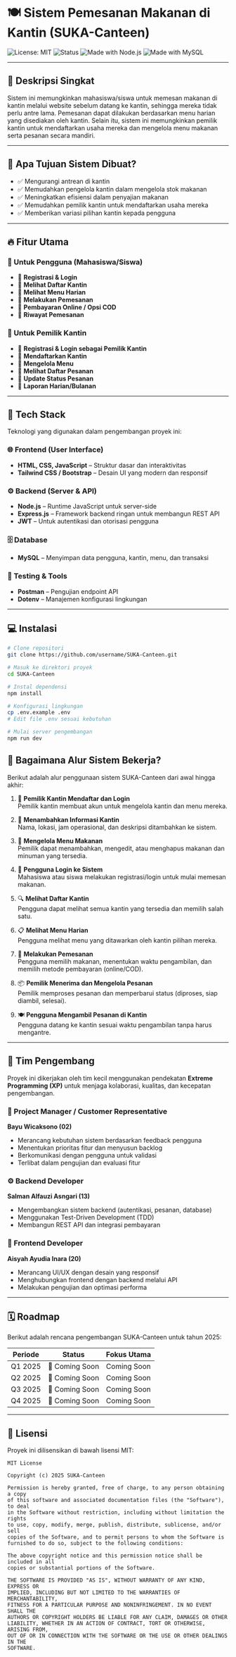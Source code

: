 # 🍽️ Sistem Pemesanan Makanan di Kantin (SUKA-Canteen)

![License: MIT](https://img.shields.io/badge/License-MIT-green.svg)
![Status](https://img.shields.io/badge/status-In%20Development-orange)
![Made with Node.js](https://img.shields.io/badge/Backend-Node.js-blue)
![Made with MySQL](https://img.shields.io/badge/Database-MySQL-lightgrey)

---

## 📖 Deskripsi Singkat

Sistem ini memungkinkan mahasiswa/siswa untuk memesan makanan di kantin melalui website sebelum datang ke kantin, sehingga mereka tidak perlu antre lama. Pemesanan dapat dilakukan berdasarkan menu harian yang disediakan oleh kantin. Selain itu, sistem ini memungkinkan pemilik kantin untuk mendaftarkan usaha mereka dan mengelola menu makanan serta pesanan secara mandiri.

---

## 🎯 Apa Tujuan Sistem Dibuat?

- ✅ Mengurangi antrean di kantin  
- ✅ Memudahkan pengelola kantin dalam mengelola stok makanan  
- ✅ Meningkatkan efisiensi dalam penyajian makanan  
- ✅ Memudahkan pemilik kantin untuk mendaftarkan usaha mereka  
- ✅ Memberikan variasi pilihan kantin kepada pengguna  

---

## 🔥 Fitur Utama

### 👥 Untuk Pengguna (Mahasiswa/Siswa)

- 🔹 **Registrasi & Login**  
- 🔹 **Melihat Daftar Kantin**  
- 🔹 **Melihat Menu Harian**  
- 🔹 **Melakukan Pemesanan**  
- 🔹 **Pembayaran Online / Opsi COD**  
- 🔹 **Riwayat Pemesanan**  

### 🏪 Untuk Pemilik Kantin

- 🔹 **Registrasi & Login sebagai Pemilik Kantin**  
- 🔹 **Mendaftarkan Kantin**  
- 🔹 **Mengelola Menu**  
- 🔹 **Melihat Daftar Pesanan**  
- 🔹 **Update Status Pesanan**  
- 🔹 **Laporan Harian/Bulanan**  

---

## 🧰 Tech Stack

Teknologi yang digunakan dalam pengembangan proyek ini:

### 🌐 Frontend (User Interface)

- **HTML, CSS, JavaScript** – Struktur dasar dan interaktivitas  
- **Tailwind CSS / Bootstrap** – Desain UI yang modern dan responsif  

### ⚙️ Backend (Server & API)

- **Node.js** – Runtime JavaScript untuk server-side  
- **Express.js** – Framework backend ringan untuk membangun REST API  
- **JWT** – Untuk autentikasi dan otorisasi pengguna  

### 🗄️ Database

- **MySQL** – Menyimpan data pengguna, kantin, menu, dan transaksi  

### 🧪 Testing & Tools

- **Postman** – Pengujian endpoint API  
- **Dotenv** – Manajemen konfigurasi lingkungan  

---

## 💻 Instalasi

```bash
# Clone repositori
git clone https://github.com/username/SUKA-Canteen.git

# Masuk ke direktori proyek
cd SUKA-Canteen

# Instal dependensi
npm install

# Konfigurasi lingkungan
cp .env.example .env
# Edit file .env sesuai kebutuhan

# Mulai server pengembangan
npm run dev
```

## 🔄 Bagaimana Alur Sistem Bekerja?

Berikut adalah alur penggunaan sistem SUKA-Canteen dari awal hingga akhir:

1. 🏪 **Pemilik Kantin Mendaftar dan Login**  
   Pemilik kantin membuat akun untuk mengelola kantin dan menu mereka.

2. 📝 **Menambahkan Informasi Kantin**  
   Nama, lokasi, jam operasional, dan deskripsi ditambahkan ke sistem.

3. 🍛 **Mengelola Menu Makanan**  
   Pemilik dapat menambahkan, mengedit, atau menghapus makanan dan minuman yang tersedia.

4. 👥 **Pengguna Login ke Sistem**  
   Mahasiswa atau siswa melakukan registrasi/login untuk mulai memesan makanan.

5. 🔍 **Melihat Daftar Kantin**  
   Pengguna dapat melihat semua kantin yang tersedia dan memilih salah satu.

6. 📋 **Melihat Menu Harian**  
   Pengguna melihat menu yang ditawarkan oleh kantin pilihan mereka.

7. 🛒 **Melakukan Pemesanan**  
   Pengguna memilih makanan, menentukan waktu pengambilan, dan memilih metode pembayaran (online/COD).

8. 📦 **Pemilik Menerima dan Mengelola Pesanan**  
   Pemilik memproses pesanan dan memperbarui status (diproses, siap diambil, selesai).

9. 🍽️ **Pengguna Mengambil Pesanan di Kantin**  
   Pengguna datang ke kantin sesuai waktu pengambilan tanpa harus mengantre.

---

## 👥 Tim Pengembang

Proyek ini dikerjakan oleh tim kecil menggunakan pendekatan **Extreme Programming (XP)** untuk menjaga kolaborasi, kualitas, dan kecepatan pengembangan.

### 🎯 Project Manager / Customer Representative  
**Bayu Wicaksono (02)**  
- Merancang kebutuhan sistem berdasarkan feedback pengguna  
- Menentukan prioritas fitur dan menyusun backlog  
- Berkomunikasi dengan pengguna untuk validasi  
- Terlibat dalam pengujian dan evaluasi fitur  

### ⚙️ Backend Developer  
**Salman Alfauzi Asngari (13)**  
- Mengembangkan sistem backend (autentikasi, pesanan, database)  
- Menggunakan Test-Driven Development (TDD)  
- Membangun REST API dan integrasi pembayaran  

### 🎨 Frontend Developer  
**Aisyah Ayudia Inara (20)**  
- Merancang UI/UX dengan desain yang responsif  
- Menghubungkan frontend dengan backend melalui API  
- Melakukan pengujian dan optimasi performa  

---

## 🗓️ Roadmap

Berikut adalah rencana pengembangan SUKA-Canteen untuk tahun 2025:

| Periode     | Status        | Fokus Utama                    |
|-------------|---------------|--------------------------------|
| Q1 2025     | 🌱 Coming Soon | Coming Soon |
| Q2 2025     | 🌿 Coming Soon | Coming Soon |
| Q3 2025     | 🌳 Coming Soon | Coming Soon |
| Q4 2025     | 🌲 Coming Soon | Coming Soon |

---

## 📜 Lisensi

Proyek ini dilisensikan di bawah lisensi MIT:

```
MIT License

Copyright (c) 2025 SUKA-Canteen

Permission is hereby granted, free of charge, to any person obtaining a copy
of this software and associated documentation files (the "Software"), to deal
in the Software without restriction, including without limitation the rights
to use, copy, modify, merge, publish, distribute, sublicense, and/or sell
copies of the Software, and to permit persons to whom the Software is
furnished to do so, subject to the following conditions:

The above copyright notice and this permission notice shall be included in all
copies or substantial portions of the Software.

THE SOFTWARE IS PROVIDED "AS IS", WITHOUT WARRANTY OF ANY KIND, EXPRESS OR
IMPLIED, INCLUDING BUT NOT LIMITED TO THE WARRANTIES OF MERCHANTABILITY,
FITNESS FOR A PARTICULAR PURPOSE AND NONINFRINGEMENT. IN NO EVENT SHALL THE
AUTHORS OR COPYRIGHT HOLDERS BE LIABLE FOR ANY CLAIM, DAMAGES OR OTHER
LIABILITY, WHETHER IN AN ACTION OF CONTRACT, TORT OR OTHERWISE, ARISING FROM,
OUT OF OR IN CONNECTION WITH THE SOFTWARE OR THE USE OR OTHER DEALINGS IN THE
SOFTWARE.
```
